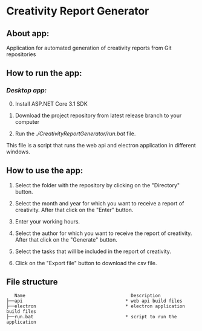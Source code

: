 # **Creativity Report Generator**
## About app:

Application for automated generation of creativity reports from Git repositories

## How to run the app:

### _Desktop app:_

0) Install ASP.NET Core 3.1 SDK

1) Download the project repository from latest release branch to your computer

2) Run the _./CreativityReportGenerator/run.bat_ file.

This file is a script that runs the web api and electron application in different windows.

## How to use the app:

1) Select the folder with the repository by clicking on the "Directory" button.

2) Select the month and year for which you want to receive a report of creativity. After that click on the "Enter" button.

3) Enter your working hours.

4) Select the author for which you want to receive the report of creativity. After that click on the "Generate" button.

5) Select the tasks that will be included in the report of creativity.

6) Click on the "Export file" button to download the csv file.

## File structure

```
   Name                                       Description
├──api                                      * web api build files
├──electron                                 * electron application build files
├──run.bat                                  * script to run the application
```